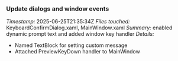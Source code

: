 ### Update dialogs and window events
*Timestamp:* 2025-06-25T21:35:34Z
*Files touched:* KeyboardConfirmDialog.xaml, MainWindow.xaml
*Summary:* enabled dynamic prompt text and added window key handler
*Details:*
- Named TextBlock for setting custom message
- Attached PreviewKeyDown handler to MainWindow
